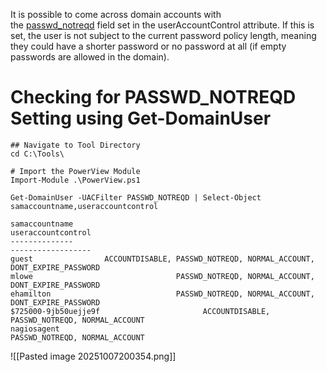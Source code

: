 It is possible to come across domain accounts with the [passwd_notreqd](https://ldapwiki.com/wiki/Wiki.jsp?page=PASSWD_NOTREQD) field set in the userAccountControl attribute. If this is set, the user is not subject to the current password policy length, meaning they could have a shorter password or no password at all (if empty passwords are allowed in the domain).

# Checking for PASSWD_NOTREQD Setting using Get-DomainUser

```powershell-session
## Navigate to Tool Directory
cd C:\Tools\

# Import the PowerView Module
Import-Module .\PowerView.ps1

Get-DomainUser -UACFilter PASSWD_NOTREQD | Select-Object samaccountname,useraccountcontrol

samaccountname                                                         useraccountcontrol
--------------                                                         ------------------
guest                ACCOUNTDISABLE, PASSWD_NOTREQD, NORMAL_ACCOUNT, DONT_EXPIRE_PASSWORD
mlowe                                PASSWD_NOTREQD, NORMAL_ACCOUNT, DONT_EXPIRE_PASSWORD
ehamilton                            PASSWD_NOTREQD, NORMAL_ACCOUNT, DONT_EXPIRE_PASSWORD
$725000-9jb50uejje9f                       ACCOUNTDISABLE, PASSWD_NOTREQD, NORMAL_ACCOUNT
nagiosagent                                                PASSWD_NOTREQD, NORMAL_ACCOUNT
```

![[Pasted image 20251007200354.png]]

